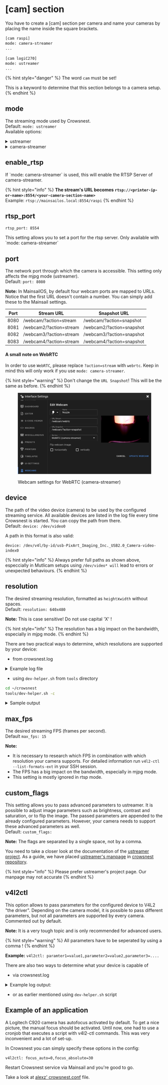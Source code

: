 # \[cam] section

You have to create a \[cam] section per camera and name your cameras by placing the name inside the square brackets.

```
[cam raspi]
mode: camera-streamer
...

[cam logiC270]
mode: ustreamer
...
```

{% hint style="danger" %}
The word `cam` must be set!

&#x20;This is a keyword to determine that this section belongs to a camera setup.
{% endhint %}

## **mode**

The streaming mode used by Crowsnest.\
Default: `mode: ustreamer`\
Available options:

<details>

<summary>ustreamer</summary>

This mode uses the mjpg protocol and streams with ustreamer. It's basically a series of jpeg images. This mode uses a lot of bandwidth depending on the resolution and frame rate set.

</details>

<details>

<summary>camera-streamer</summary>

This mode uses camera-streamer as backend.

camera-streamer is only available on Raspberry Pi's currently, more SBC's will follow.\
The greatest advantage of camera-streamer is, it uses the inbuilt GPU of the Pi SBC\
to deliver hardware encoded h.264 as format. This allows you to stream your video feed in webrtc, which has the advantage of using less bandwith without loosing quality and/or framerates/resolution.\
It also provides simultaniously stream of rtsp (if enabled through \`enable\_rtsp: true\`),\
mjpg and snapshots.

</details>

## enable\_rtsp

If \`mode: camera-streamer\` is used, this will enable the RTSP Server of camera-streamer.

{% hint style="info" %}
**The stream's URL becomes `rtsp://<printer-ip-or-name>:8554/<your-camera-section-name>`**\
Example: `rtsp://mainsailos.local:8554/raspi`
{% endhint %}

## rtsp\_port

```properties
rtsp_port: 8554
```

This setting allows you to set a port for the rtsp server. Only available with \`mode: camera-streamer\`

## **port**

The network port through which the camera is accessible. This setting only affects the mjpg mode (ustreamer).\
Default: `port: 8080`

**Note:** In MainsailOS, by default four webcam ports are mapped to URLs. Notice that the first URL doesn't contain a number. You can simply add these to the Mainsail settings.

| Port | Stream URL              | Snapshot URL              |
| ---- | ----------------------- | ------------------------- |
| 8080 | /webcam/?action=stream  | /webcam/?action=snapshot  |
| 8081 | /webcam2/?action=stream | /webcam2/?action=snapshot |
| 8082 | /webcam3/?action=stream | /webcam3/?action=snapshot |
| 8083 | /webcam4/?action=stream | /webcam4/?action=snapshot |

#### A small note on WebRTC

In order to use `WebRTC`, please replace `?action=stream` with `webrtc`. Keep in mind this will only work if you use `mode: camera-streamer`.

{% hint style="warning" %}
Don't change the `URL Snapshot`! This will be the same as before.
{% endhint %}

<figure><img src="../.gitbook/assets/image (1) (1).png" alt=""><figcaption><p>Webcam settings for WebRTC (camera-streamer)</p></figcaption></figure>

## **device**

The path of the video device (camera) to be used by the configured streaming service. All available devices are listed in the log file every time Crowsnest is started. You can copy the path from there.\
Default: `device: /dev/video0`

A path in this format is also valid:

```
device: /dev/v4l/by-id/usb-PixArt_Imaging_Inc._USB2.0_Camera-video-index0
```

{% hint style="info" %}
Always prefer full paths as shown above, especcially in Mutlicam setups using `/dev/video* will` lead to errors or unexpected behaviours.
{% endhint %}

## **resolution**

The desired streaming resolution, formatted as `height`x`width` without spaces.\
Default: `resolution: 640x480`

**Note:** This is case sensitive! Do not use capital 'X' !

{% hint style="info" %}
The resolution has a big impact on the bandwidth, especially in mjpg mode.
{% endhint %}

There are two practical ways to determine, which resolutions are supported by your device:

* from crowsnest.log

<details>

<summary>Example log file</summary>

```shell
[11/16/22 20:16:26] crowsnest: Supported Formats:
[11/16/22 20:16:26] crowsnest: 		[0]: 'MJPG' (Motion-JPEG, compressed)
[11/16/22 20:16:26] crowsnest: 		Size: Discrete 1920x1080
[11/16/22 20:16:26] crowsnest: 		Interval: Discrete 0.017s (60.000 fps)
[11/16/22 20:16:26] crowsnest: 		Interval: Discrete 0.033s (30.000 fps)
[11/16/22 20:16:26] crowsnest: 		Size: Discrete 3840x2160
[11/16/22 20:16:26] crowsnest: 		Interval: Discrete 0.033s (30.000 fps)
[11/16/22 20:16:26] crowsnest: 		Size: Discrete 640x480
[11/16/22 20:16:26] crowsnest: 		Interval: Discrete 0.017s (60.000 fps)
[11/16/22 20:16:26] crowsnest: 		Interval: Discrete 0.033s (30.000 fps)
[11/16/22 20:16:26] crowsnest: 		Size: Discrete 160x120
[11/16/22 20:16:26] crowsnest: 		Interval: Discrete 0.017s (60.000 fps)
[11/16/22 20:16:26] crowsnest: 		Interval: Discrete 0.033s (30.000 fps)
[11/16/22 20:16:26] crowsnest: 		Size: Discrete 176x144
[11/16/22 20:16:26] crowsnest: 		Interval: Discrete 0.017s (60.000 fps)
[11/16/22 20:16:26] crowsnest: 		Interval: Discrete 0.033s (30.000 fps)
[11/16/22 20:16:26] crowsnest: 		Size: Discrete 320x180
[11/16/22 20:16:26] crowsnest: 		Interval: Discrete 0.017s (60.000 fps)
[11/16/22 20:16:26] crowsnest: 		Interval: Discrete 0.033s (30.000 fps)
[11/16/22 20:16:26] crowsnest: 		Size: Discrete 320x240
[11/16/22 20:16:26] crowsnest: 		Interval: Discrete 0.017s (60.000 fps)
[11/16/22 20:16:26] crowsnest: 		Interval: Discrete 0.033s (30.000 fps)
[11/16/22 20:16:26] crowsnest: 		Size: Discrete 352x288
[11/16/22 20:16:26] crowsnest: 		Interval: Discrete 0.017s (60.000 fps)
[11/16/22 20:16:26] crowsnest: 		Interval: Discrete 0.033s (30.000 fps)
[11/16/22 20:16:27] crowsnest: 		Size: Discrete 340x340
[11/16/22 20:16:27] crowsnest: 		Interval: Discrete 0.017s (60.000 fps)
[11/16/22 20:16:27] crowsnest: 		Interval: Discrete 0.033s (30.000 fps)
[11/16/22 20:16:27] crowsnest: 		Size: Discrete 424x240
[11/16/22 20:16:27] crowsnest: 		Interval: Discrete 0.017s (60.000 fps)
[11/16/22 20:16:27] crowsnest: 		Interval: Discrete 0.033s (30.000 fps)
[11/16/22 20:16:27] crowsnest: 		Size: Discrete 440x440
[11/16/22 20:16:27] crowsnest: 		Interval: Discrete 0.017s (60.000 fps)
[11/16/22 20:16:27] crowsnest: 		Interval: Discrete 0.033s (30.000 fps)
[11/16/22 20:16:27] crowsnest: 		Size: Discrete 480x270
[11/16/22 20:16:27] crowsnest: 		Interval: Discrete 0.017s (60.000 fps)
[11/16/22 20:16:27] crowsnest: 		Interval: Discrete 0.033s (30.000 fps)
[11/16/22 20:16:27] crowsnest: 		Size: Discrete 640x360
[11/16/22 20:16:27] crowsnest: 		Interval: Discrete 0.033s (30.000 fps)
[11/16/22 20:16:27] crowsnest: 		Size: Discrete 800x448
[11/16/22 20:16:27] crowsnest: 		Interval: Discrete 0.017s (60.000 fps)
[11/16/22 20:16:27] crowsnest: 		Interval: Discrete 0.033s (30.000 fps)
[11/16/22 20:16:27] crowsnest: 		Size: Discrete 800x600
[11/16/22 20:16:27] crowsnest: 		Interval: Discrete 0.017s (60.000 fps)
[11/16/22 20:16:27] crowsnest: 		Interval: Discrete 0.033s (30.000 fps)
[11/16/22 20:16:27] crowsnest: 		Size: Discrete 848x480
[11/16/22 20:16:27] crowsnest: 		Interval: Discrete 0.017s (60.000 fps)
[11/16/22 20:16:27] crowsnest: 		Interval: Discrete 0.033s (30.000 fps)
[11/16/22 20:16:27] crowsnest: 		Size: Discrete 960x540
[11/16/22 20:16:27] crowsnest: 		Interval: Discrete 0.017s (60.000 fps)
[11/16/22 20:16:27] crowsnest: 		Interval: Discrete 0.033s (30.000 fps)
[11/16/22 20:16:27] crowsnest: 		Size: Discrete 1024x576
[11/16/22 20:16:27] crowsnest: 		Interval: Discrete 0.017s (60.000 fps)
[11/16/22 20:16:27] crowsnest: 		Interval: Discrete 0.033s (30.000 fps)
[11/16/22 20:16:27] crowsnest: 		Size: Discrete 1280x720
[11/16/22 20:16:27] crowsnest: 		Interval: Discrete 0.017s (60.000 fps)
[11/16/22 20:16:27] crowsnest: 		Interval: Discrete 0.033s (30.000 fps)
[11/16/22 20:16:27] crowsnest: 		Size: Discrete 1600x896
[11/16/22 20:16:27] crowsnest: 		Interval: Discrete 0.017s (60.000 fps)
[11/16/22 20:16:27] crowsnest: 		Interval: Discrete 0.033s (30.000 fps)
[11/16/22 20:16:27] crowsnest: 		Size: Discrete 2560x1440
[11/16/22 20:16:27] crowsnest: 		Interval: Discrete 0.033s (30.000 fps)
[11/16/22 20:16:27] crowsnest: 		Size: Discrete 3840x3104
[11/16/22 20:16:27] crowsnest: 		Interval: Discrete 0.033s (30.000 fps)
[11/16/22 20:16:27] crowsnest: 		Size: Discrete 3264x2448
[11/16/22 20:16:27] crowsnest: 		Interval: Discrete 0.033s (30.000 fps)
[11/16/22 20:16:27] crowsnest: 		Size: Discrete 2592x1944
[11/16/22 20:16:27] crowsnest: 		Interval: Discrete 0.033s (30.000 fps)
[11/16/22 20:16:27] crowsnest: 		Size: Discrete 2048x1536
[11/16/22 20:16:27] crowsnest: 		Interval: Discrete 0.033s (30.000 fps)
[11/16/22 20:16:27] crowsnest: 		Size: Discrete 1600x1200
[11/16/22 20:16:27] crowsnest: 		Interval: Discrete 0.033s (30.000 fps)
[11/16/22 20:16:27] crowsnest: 		Size: Discrete 1024x768
[11/16/22 20:16:27] crowsnest: 		Interval: Discrete 0.017s (60.000 fps)
[11/16/22 20:16:27] crowsnest: 		Interval: Discrete 0.033s (30.000 fps)
[11/16/22 20:16:27] crowsnest: 		[1]: 'YUYV' (YUYV 4:2:2)
[11/16/22 20:16:27] crowsnest: 		Size: Discrete 1920x1080
[11/16/22 20:16:27] crowsnest: 		Interval: Discrete 0.200s (5.000 fps)
[11/16/22 20:16:27] crowsnest: 		Size: Discrete 3840x2160
[11/16/22 20:16:27] crowsnest: 		Interval: Discrete 1.000s (1.000 fps)
[11/16/22 20:16:27] crowsnest: 		Size: Discrete 640x480
[11/16/22 20:16:27] crowsnest: 		Interval: Discrete 0.033s (30.000 fps)
[11/16/22 20:16:27] crowsnest: 		Size: Discrete 160x120
[11/16/22 20:16:27] crowsnest: 		Interval: Discrete 0.033s (30.000 fps)
[11/16/22 20:16:27] crowsnest: 		Size: Discrete 176x144
[11/16/22 20:16:27] crowsnest: 		Interval: Discrete 0.033s (30.000 fps)
[11/16/22 20:16:27] crowsnest: 		Size: Discrete 320x180
[11/16/22 20:16:27] crowsnest: 		Interval: Discrete 0.033s (30.000 fps)
[11/16/22 20:16:27] crowsnest: 		Size: Discrete 320x240
[11/16/22 20:16:27] crowsnest: 		Interval: Discrete 0.033s (30.000 fps)
[11/16/22 20:16:27] crowsnest: 		Size: Discrete 352x288
[11/16/22 20:16:27] crowsnest: 		Interval: Discrete 0.033s (30.000 fps)
[11/16/22 20:16:27] crowsnest: 		Size: Discrete 340x340
[11/16/22 20:16:27] crowsnest: 		Interval: Discrete 0.033s (30.000 fps)
[11/16/22 20:16:27] crowsnest: 		Size: Discrete 424x240
[11/16/22 20:16:27] crowsnest: 		Interval: Discrete 0.033s (30.000 fps)
[11/16/22 20:16:27] crowsnest: 		Size: Discrete 440x440
[11/16/22 20:16:27] crowsnest: 		Interval: Discrete 0.033s (30.000 fps)
[11/16/22 20:16:28] crowsnest: 		Size: Discrete 480x270
[11/16/22 20:16:28] crowsnest: 		Interval: Discrete 0.033s (30.000 fps)
[11/16/22 20:16:28] crowsnest: 		Size: Discrete 640x360
[11/16/22 20:16:28] crowsnest: 		Interval: Discrete 0.033s (30.000 fps)
[11/16/22 20:16:28] crowsnest: 		Size: Discrete 800x448
[11/16/22 20:16:28] crowsnest: 		Interval: Discrete 0.033s (30.000 fps)
[11/16/22 20:16:28] crowsnest: 		Size: Discrete 800x600
[11/16/22 20:16:28] crowsnest: 		Interval: Discrete 0.100s (10.000 fps)
[11/16/22 20:16:28] crowsnest: 		Size: Discrete 848x480
[11/16/22 20:16:28] crowsnest: 		Interval: Discrete 0.033s (30.000 fps)
[11/16/22 20:16:28] crowsnest: 		Size: Discrete 960x540
[11/16/22 20:16:28] crowsnest: 		Interval: Discrete 0.100s (10.000 fps)
[11/16/22 20:16:28] crowsnest: 		Size: Discrete 1024x576
[11/16/22 20:16:28] crowsnest: 		Interval: Discrete 0.100s (10.000 fps)
[11/16/22 20:16:28] crowsnest: 		Size: Discrete 1280x720
[11/16/22 20:16:28] crowsnest: 		Interval: Discrete 0.100s (10.000 fps)
[11/16/22 20:16:28] crowsnest: 		Size: Discrete 1600x896
[11/16/22 20:16:28] crowsnest: 		Interval: Discrete 0.200s (5.000 fps)
[11/16/22 20:16:28] crowsnest: 		Size: Discrete 2560x1440
[11/16/22 20:16:28] crowsnest: 		Interval: Discrete 1.000s (1.000 fps)
[11/16/22 20:16:28] crowsnest: 		Size: Discrete 3840x3104
[11/16/22 20:16:28] crowsnest: 		Interval: Discrete 1.000s (1.000 fps)
[11/16/22 20:16:28] crowsnest: 		Size: Discrete 3264x2448
[11/16/22 20:16:28] crowsnest: 		Interval: Discrete 1.000s (1.000 fps)
[11/16/22 20:16:28] crowsnest: 		Size: Discrete 2592x1944
[11/16/22 20:16:28] crowsnest: 		Interval: Discrete 1.000s (1.000 fps)
[11/16/22 20:16:28] crowsnest: 		Size: Discrete 2048x1536
[11/16/22 20:16:28] crowsnest: 		Interval: Discrete 1.000s (1.000 fps)
[11/16/22 20:16:28] crowsnest: 		Size: Discrete 1600x1200
[11/16/22 20:16:28] crowsnest: 		Interval: Discrete 1.000s (1.000 fps)
[11/16/22 20:16:28] crowsnest: 		Size: Discrete 1024x768
[11/16/22 20:16:28] crowsnest: 		Interval: Discrete 0.100s (10.000 fps)
```

</details>

* using `dev-helper.sh` from `tools` directory

```bash
cd ~/crowsnest
tools/dev-helper.sh -c
```

<details>

<summary>Sample output</summary>

```bash
crowsnest - dev-helper.sh

v4l2-ctl supported camera(s):

Device /dev/video1:

Symbolic links to /dev/video1:

/dev/v4l/by-id/usb-XCG-220921-J_3DO_Nozzle_Camera_01.00.00-video-index0
/dev/v4l/by-path/platform-fd500000.pcie-pci-0000:01:00.0-usb-0:1.1:1.0-video-index0


Supported formats:

	[0]: 'MJPG' (Motion-JPEG, compressed)
		Size: Discrete 1920x1080
			Interval: Discrete 0.017s (60.000 fps)
			Interval: Discrete 0.033s (30.000 fps)
		Size: Discrete 3840x2160
			Interval: Discrete 0.033s (30.000 fps)
		Size: Discrete 640x480
			Interval: Discrete 0.017s (60.000 fps)
			Interval: Discrete 0.033s (30.000 fps)
		Size: Discrete 160x120
			Interval: Discrete 0.017s (60.000 fps)
			Interval: Discrete 0.033s (30.000 fps)
		Size: Discrete 176x144
			Interval: Discrete 0.017s (60.000 fps)
			Interval: Discrete 0.033s (30.000 fps)
		Size: Discrete 320x180
			Interval: Discrete 0.017s (60.000 fps)
			Interval: Discrete 0.033s (30.000 fps)
		Size: Discrete 320x240
			Interval: Discrete 0.017s (60.000 fps)
			Interval: Discrete 0.033s (30.000 fps)
		Size: Discrete 352x288
			Interval: Discrete 0.017s (60.000 fps)
			Interval: Discrete 0.033s (30.000 fps)
		Size: Discrete 340x340
			Interval: Discrete 0.017s (60.000 fps)
			Interval: Discrete 0.033s (30.000 fps)
		Size: Discrete 424x240
			Interval: Discrete 0.017s (60.000 fps)
			Interval: Discrete 0.033s (30.000 fps)
		Size: Discrete 440x440
			Interval: Discrete 0.017s (60.000 fps)
			Interval: Discrete 0.033s (30.000 fps)
		Size: Discrete 480x270
			Interval: Discrete 0.017s (60.000 fps)
			Interval: Discrete 0.033s (30.000 fps)
		Size: Discrete 640x360
			Interval: Discrete 0.033s (30.000 fps)
		Size: Discrete 800x448
			Interval: Discrete 0.017s (60.000 fps)
			Interval: Discrete 0.033s (30.000 fps)
		Size: Discrete 800x600
			Interval: Discrete 0.017s (60.000 fps)
			Interval: Discrete 0.033s (30.000 fps)
		Size: Discrete 848x480
			Interval: Discrete 0.017s (60.000 fps)
			Interval: Discrete 0.033s (30.000 fps)
		Size: Discrete 960x540
			Interval: Discrete 0.017s (60.000 fps)
			Interval: Discrete 0.033s (30.000 fps)
		Size: Discrete 1024x576
			Interval: Discrete 0.017s (60.000 fps)
			Interval: Discrete 0.033s (30.000 fps)
		Size: Discrete 1280x720
			Interval: Discrete 0.017s (60.000 fps)
			Interval: Discrete 0.033s (30.000 fps)
		Size: Discrete 1600x896
			Interval: Discrete 0.017s (60.000 fps)
			Interval: Discrete 0.033s (30.000 fps)
		Size: Discrete 2560x1440
			Interval: Discrete 0.033s (30.000 fps)
		Size: Discrete 3840x3104
			Interval: Discrete 0.033s (30.000 fps)
		Size: Discrete 3264x2448
			Interval: Discrete 0.033s (30.000 fps)
		Size: Discrete 2592x1944
			Interval: Discrete 0.033s (30.000 fps)
		Size: Discrete 2048x1536
			Interval: Discrete 0.033s (30.000 fps)
		Size: Discrete 1600x1200
			Interval: Discrete 0.033s (30.000 fps)
		Size: Discrete 1024x768
			Interval: Discrete 0.017s (60.000 fps)
			Interval: Discrete 0.033s (30.000 fps)
	[1]: 'YUYV' (YUYV 4:2:2)
		Size: Discrete 1920x1080
			Interval: Discrete 0.200s (5.000 fps)
		Size: Discrete 3840x2160
			Interval: Discrete 1.000s (1.000 fps)
		Size: Discrete 640x480
			Interval: Discrete 0.033s (30.000 fps)
		Size: Discrete 160x120
			Interval: Discrete 0.033s (30.000 fps)
		Size: Discrete 176x144
			Interval: Discrete 0.033s (30.000 fps)
		Size: Discrete 320x180
			Interval: Discrete 0.033s (30.000 fps)
		Size: Discrete 320x240
			Interval: Discrete 0.033s (30.000 fps)
		Size: Discrete 352x288
			Interval: Discrete 0.033s (30.000 fps)
		Size: Discrete 340x340
			Interval: Discrete 0.033s (30.000 fps)
		Size: Discrete 424x240
			Interval: Discrete 0.033s (30.000 fps)
		Size: Discrete 440x440
			Interval: Discrete 0.033s (30.000 fps)
		Size: Discrete 480x270
			Interval: Discrete 0.033s (30.000 fps)
		Size: Discrete 640x360
			Interval: Discrete 0.033s (30.000 fps)
		Size: Discrete 800x448
			Interval: Discrete 0.033s (30.000 fps)
		Size: Discrete 800x600
			Interval: Discrete 0.100s (10.000 fps)
		Size: Discrete 848x480
			Interval: Discrete 0.033s (30.000 fps)
		Size: Discrete 960x540
			Interval: Discrete 0.100s (10.000 fps)
		Size: Discrete 1024x576
			Interval: Discrete 0.100s (10.000 fps)
		Size: Discrete 1280x720
			Interval: Discrete 0.100s (10.000 fps)
		Size: Discrete 1600x896
			Interval: Discrete 0.200s (5.000 fps)
		Size: Discrete 2560x1440
			Interval: Discrete 1.000s (1.000 fps)
		Size: Discrete 3840x3104
			Interval: Discrete 1.000s (1.000 fps)
		Size: Discrete 3264x2448
			Interval: Discrete 1.000s (1.000 fps)
		Size: Discrete 2592x1944
			Interval: Discrete 1.000s (1.000 fps)
		Size: Discrete 2048x1536
			Interval: Discrete 1.000s (1.000 fps)
		Size: Discrete 1600x1200
			Interval: Discrete 1.000s (1.000 fps)
		Size: Discrete 1024x768
			Interval: Discrete 0.100s (10.000 fps)

Supported Controls:

                     brightness 0x00980900 (int)    : min=-64 max=64 step=1 default=-15 value=-15
                       contrast 0x00980901 (int)    : min=0 max=95 step=1 default=4 value=2
                     saturation 0x00980902 (int)    : min=0 max=100 step=1 default=70 value=70
                            hue 0x00980903 (int)    : min=-2000 max=2000 step=1 default=0 value=0
 white_balance_temperature_auto 0x0098090c (bool)   : default=1 value=1
                          gamma 0x00980910 (int)    : min=100 max=300 step=1 default=115 value=115
           power_line_frequency 0x00980918 (menu)   : min=0 max=2 default=2 value=2
				0: Disabled
				1: 50 Hz
				2: 60 Hz
      white_balance_temperature 0x0098091a (int)    : min=2800 max=6500 step=1 default=4600 value=4600 flags=inactive
                      sharpness 0x0098091b (int)    : min=1 max=7 step=1 default=1 value=2
         backlight_compensation 0x0098091c (int)    : min=0 max=1 step=1 default=0 value=0
                  exposure_auto 0x009a0901 (menu)   : min=0 max=3 default=3 value=3
				1: Manual Mode
				3: Aperture Priority Mode
              exposure_absolute 0x009a0902 (int)    : min=3 max=2047 step=1 default=166 value=166 flags=inactive
                 focus_absolute 0x009a090a (int)    : min=0 max=1023 step=1 default=0 value=634 flags=inactive
                     focus_auto 0x009a090c (bool)   : default=0 value=1

```



</details>

## **max\_fps**

The desired streaming FPS (frames per second).\
Default `max_fps: 15`

**Note:**

* It is necessary to research which FPS in combination with which resolution your camera supports. For detailed information run `v4l2-ctl --list-formats-ext` in your SSH session.
* The FPS has a big impact on the bandwidth, especially in mjpg mode.
* This setting is mostly ignored in rtsp mode.

## **custom\_flags**

This setting allows you to pass advanced parameters to ustreamer. It is possible to adjust image parameters such as brightness, contrast and saturation, or to flip the image. The passed parameters are appended to the already configured parameters. However, your camera needs to support these advanced parameters as well.\
Default: `custom_flags:`

**Note:** The flags are separated by a single space, not by a comma.

You need to take a closer look at the documentation of the [ustreamer project](https://github.com/pikvm/ustreamer). As a guide, we have placed [ustreamer's manpage](https://github.com/mainsail-crew/crowsnest/blob/master/ustreamer\_manpage.md) in [crowsnest repository](https://github.com/mainsail-crew/crowsnest).

{% hint style="info" %}
Please prefer ustreamer's project page. Our manpage may not accurate
{% endhint %}

## **v4l2ctl**

This option allows to pass parameters for the configured device to V4L2 "the driver". Depending on the camera model, it is possible to pass different parameters, but not all parameters are supported by every camera.\
Commented out by default.

**Note:** It is a very tough topic and is only recommended for advanced users.

{% hint style="warning" %}
All parameters have to be seperated by using a comma !
{% endhint %}

**Example:** `v4l2ctl: paramter1=value1,parameter2=value2,parameter3=....`

There are also two ways to determine what your device is capable of

* via crowsnest.log

<details>

<summary>Example log output:</summary>

```shell
[11/16/22 20:16:28] crowsnest: Supported Controls:
[11/16/22 20:16:28] crowsnest: 		brightness 0x00980900 (int) : min=-64 max=64 step=1 default=-15 value=-15
[11/16/22 20:16:28] crowsnest: 		contrast 0x00980901 (int) : min=0 max=95 step=1 default=4 value=2
[11/16/22 20:16:28] crowsnest: 		saturation 0x00980902 (int) : min=0 max=100 step=1 default=70 value=70
[11/16/22 20:16:28] crowsnest: 		hue 0x00980903 (int) : min=-2000 max=2000 step=1 default=0 value=0
[11/16/22 20:16:28] crowsnest: 		white_balance_temperature_auto 0x0098090c (bool) : default=1 value=1
[11/16/22 20:16:28] crowsnest: 		gamma 0x00980910 (int) : min=100 max=300 step=1 default=115 value=115
[11/16/22 20:16:28] crowsnest: 		power_line_frequency 0x00980918 (menu) : min=0 max=2 default=2 value=2
[11/16/22 20:16:28] crowsnest: 		0: Disabled
[11/16/22 20:16:28] crowsnest: 		1: 50 Hz
[11/16/22 20:16:28] crowsnest: 		2: 60 Hz
[11/16/22 20:16:28] crowsnest: 		white_balance_temperature 0x0098091a (int) : min=2800 max=6500 step=1 default=4600 value=4600 flags=inactive
[11/16/22 20:16:28] crowsnest: 		sharpness 0x0098091b (int) : min=1 max=7 step=1 default=1 value=2
[11/16/22 20:16:28] crowsnest: 		backlight_compensation 0x0098091c (int) : min=0 max=1 step=1 default=0 value=0
[11/16/22 20:16:28] crowsnest: 		exposure_auto 0x009a0901 (menu) : min=0 max=3 default=3 value=3
[11/16/22 20:16:28] crowsnest: 		1: Manual Mode
[11/16/22 20:16:28] crowsnest: 		3: Aperture Priority Mode
[11/16/22 20:16:28] crowsnest: 		exposure_absolute 0x009a0902 (int) : min=3 max=2047 step=1 default=166 value=166 flags=inactive
[11/16/22 20:16:28] crowsnest: 		focus_absolute 0x009a090a (int) : min=0 max=1023 step=1 default=0 value=634 flags=inactive
[11/16/22 20:16:28] crowsnest: 		focus_auto 0x009a090c (bool) : default=0 value=1
```

</details>

* or as earlier mentioned using `dev-helper.sh` script

## **Example of an application**

A Logitech C920 camera has autofocus activated by default. To get a nice picture, the manual focus should be activated. Until now, one had to use a cronjob that executes a script with v4l2-ctl commands. This was very inconvenient and a lot of set-up.

In Crowsnest you can simply specify these options in the config:

```
v4l2ctl: focus_auto=0,focus_absolute=30
```

Restart Crowsnest service via Mainsail and you're good to go.

Take a look at [alexz' crowsnest.conf](https://github.com/zellneralex/klipper\_config/blob/master/crowsnest.conf) file.
